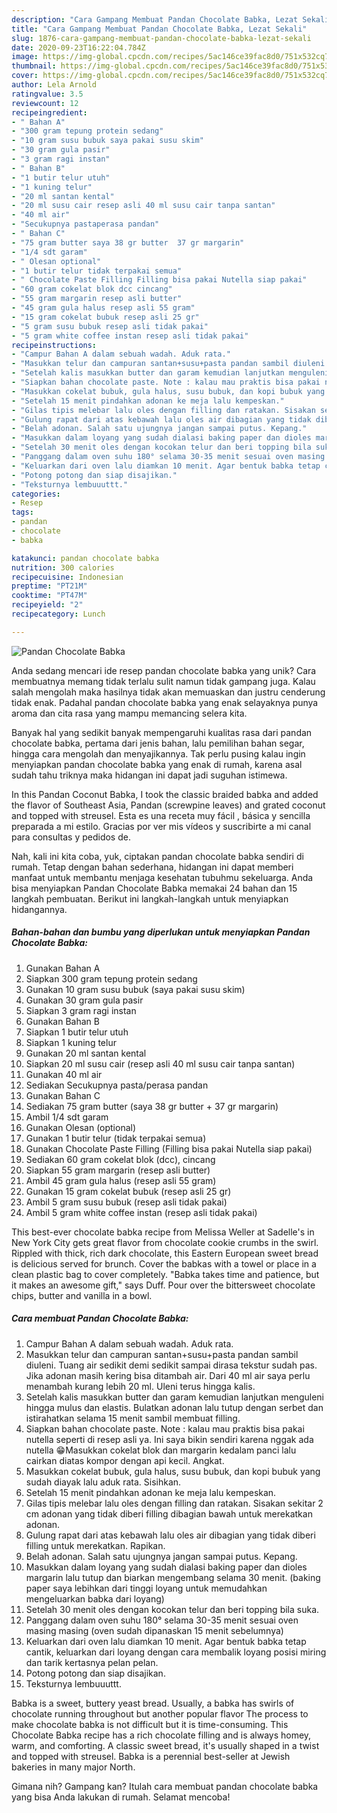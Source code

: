 ```yaml
---
description: "Cara Gampang Membuat Pandan Chocolate Babka, Lezat Sekali"
title: "Cara Gampang Membuat Pandan Chocolate Babka, Lezat Sekali"
slug: 1876-cara-gampang-membuat-pandan-chocolate-babka-lezat-sekali
date: 2020-09-23T16:22:04.784Z
image: https://img-global.cpcdn.com/recipes/5ac146ce39fac8d0/751x532cq70/pandan-chocolate-babka-foto-resep-utama.jpg
thumbnail: https://img-global.cpcdn.com/recipes/5ac146ce39fac8d0/751x532cq70/pandan-chocolate-babka-foto-resep-utama.jpg
cover: https://img-global.cpcdn.com/recipes/5ac146ce39fac8d0/751x532cq70/pandan-chocolate-babka-foto-resep-utama.jpg
author: Lela Arnold
ratingvalue: 3.5
reviewcount: 12
recipeingredient:
- " Bahan A"
- "300 gram tepung protein sedang"
- "10 gram susu bubuk saya pakai susu skim"
- "30 gram gula pasir"
- "3 gram ragi instan"
- " Bahan B"
- "1 butir telur utuh"
- "1 kuning telur"
- "20 ml santan kental"
- "20 ml susu cair resep asli 40 ml susu cair tanpa santan"
- "40 ml air"
- "Secukupnya pastaperasa pandan"
- " Bahan C"
- "75 gram butter saya 38 gr butter  37 gr margarin"
- "1/4 sdt garam"
- " Olesan optional"
- "1 butir telur tidak terpakai semua"
- " Chocolate Paste Filling Filling bisa pakai Nutella siap pakai"
- "60 gram cokelat blok dcc cincang"
- "55 gram margarin resep asli butter"
- "45 gram gula halus resep asli 55 gram"
- "15 gram cokelat bubuk resep asli 25 gr"
- "5 gram susu bubuk resep asli tidak pakai"
- "5 gram white coffee instan resep asli tidak pakai"
recipeinstructions:
- "Campur Bahan A dalam sebuah wadah. Aduk rata."
- "Masukkan telur dan campuran santan+susu+pasta pandan sambil diuleni. Tuang air sedikit demi sedikit sampai dirasa tekstur sudah pas. Jika adonan masih kering bisa ditambah air. Dari 40 ml air saya perlu menambah kurang lebih 20 ml. Uleni terus hingga kalis."
- "Setelah kalis masukkan butter dan garam kemudian lanjutkan menguleni hingga mulus dan elastis. Bulatkan adonan lalu tutup dengan serbet dan istirahatkan selama 15 menit sambil membuat filling."
- "Siapkan bahan chocolate paste. Note : kalau mau praktis bisa pakai nutella seperti di resep asli ya. Ini saya bikin sendiri karena nggak ada nutella 😁Masukkan cokelat blok dan margarin kedalam panci lalu cairkan diatas kompor dengan api kecil. Angkat."
- "Masukkan cokelat bubuk, gula halus, susu bubuk, dan kopi bubuk yang sudah diayak lalu aduk rata. Sisihkan."
- "Setelah 15 menit pindahkan adonan ke meja lalu kempeskan."
- "Gilas tipis melebar lalu oles dengan filling dan ratakan. Sisakan sekitar 2 cm adonan yang tidak diberi filling dibagian bawah untuk merekatkan adonan."
- "Gulung rapat dari atas kebawah lalu oles air dibagian yang tidak diberi filling untuk merekatkan. Rapikan."
- "Belah adonan. Salah satu ujungnya jangan sampai putus. Kepang."
- "Masukkan dalam loyang yang sudah dialasi baking paper dan dioles margarin lalu tutup dan biarkan mengembang selama 30 menit. (baking paper saya lebihkan dari tinggi loyang untuk memudahkan mengeluarkan babka dari loyang)"
- "Setelah 30 menit oles dengan kocokan telur dan beri topping bila suka."
- "Panggang dalam oven suhu 180° selama 30-35 menit sesuai oven masing masing (oven sudah dipanaskan 15 menit sebelumnya)"
- "Keluarkan dari oven lalu diamkan 10 menit. Agar bentuk babka tetap cantik, keluarkan dari loyang dengan cara membalik loyang posisi miring dan tarik kertasnya pelan pelan."
- "Potong potong dan siap disajikan."
- "Teksturnya lembuuuttt."
categories:
- Resep
tags:
- pandan
- chocolate
- babka

katakunci: pandan chocolate babka 
nutrition: 300 calories
recipecuisine: Indonesian
preptime: "PT21M"
cooktime: "PT47M"
recipeyield: "2"
recipecategory: Lunch

---
```



![Pandan Chocolate Babka](https://img-global.cpcdn.com/recipes/5ac146ce39fac8d0/751x532cq70/pandan-chocolate-babka-foto-resep-utama.jpg)

Anda sedang mencari ide resep pandan chocolate babka yang unik? Cara membuatnya memang tidak terlalu sulit namun tidak gampang juga. Kalau salah mengolah maka hasilnya tidak akan memuaskan dan justru cenderung tidak enak. Padahal pandan chocolate babka yang enak selayaknya punya aroma dan cita rasa yang mampu memancing selera kita.

Banyak hal yang sedikit banyak mempengaruhi kualitas rasa dari pandan chocolate babka, pertama dari jenis bahan, lalu pemilihan bahan segar, hingga cara mengolah dan menyajikannya. Tak perlu pusing kalau ingin menyiapkan pandan chocolate babka yang enak di rumah, karena asal sudah tahu triknya maka hidangan ini dapat jadi suguhan istimewa.

In this Pandan Coconut Babka, I took the classic braided babka and added the flavor of Southeast Asia, Pandan (screwpine leaves) and grated coconut and topped with streusel. Esta es una receta muy fácil , básica y sencilla preparada a mi estilo. Gracias por ver mis vídeos y suscribirte a mi canal para consultas y pedidos de.


Nah, kali ini kita coba, yuk, ciptakan pandan chocolate babka sendiri di rumah. Tetap dengan bahan sederhana, hidangan ini dapat memberi manfaat untuk membantu menjaga kesehatan tubuhmu sekeluarga. Anda bisa menyiapkan Pandan Chocolate Babka memakai 24 bahan dan 15 langkah pembuatan. Berikut ini langkah-langkah untuk menyiapkan hidangannya.

<!--inarticleads1-->

##### Bahan-bahan dan bumbu yang diperlukan untuk menyiapkan Pandan Chocolate Babka:

1. Gunakan  Bahan A
1. Siapkan 300 gram tepung protein sedang
1. Gunakan 10 gram susu bubuk (saya pakai susu skim)
1. Gunakan 30 gram gula pasir
1. Siapkan 3 gram ragi instan
1. Gunakan  Bahan B
1. Siapkan 1 butir telur utuh
1. Siapkan 1 kuning telur
1. Gunakan 20 ml santan kental
1. Siapkan 20 ml susu cair (resep asli 40 ml susu cair tanpa santan)
1. Gunakan 40 ml air
1. Sediakan Secukupnya pasta/perasa pandan
1. Gunakan  Bahan C
1. Sediakan 75 gram butter (saya 38 gr butter + 37 gr margarin)
1. Ambil 1/4 sdt garam
1. Gunakan  Olesan (optional)
1. Gunakan 1 butir telur (tidak terpakai semua)
1. Gunakan  Chocolate Paste Filling (Filling bisa pakai Nutella siap pakai)
1. Sediakan 60 gram cokelat blok (dcc), cincang
1. Siapkan 55 gram margarin (resep asli butter)
1. Ambil 45 gram gula halus (resep asli 55 gram)
1. Gunakan 15 gram cokelat bubuk (resep asli 25 gr)
1. Ambil 5 gram susu bubuk (resep asli tidak pakai)
1. Ambil 5 gram white coffee instan (resep asli tidak pakai)


This best-ever chocolate babka recipe from Melissa Weller at Sadelle&#39;s in New York City gets great flavor from chocolate cookie crumbs in the swirl. Rippled with thick, rich dark chocolate, this Eastern European sweet bread is delicious served for brunch. Cover the babkas with a towel or place in a clean plastic bag to cover completely. &#34;Babka takes time and patience, but it makes an awesome gift,&#34; says Duff. Pour over the bittersweet chocolate chips, butter and vanilla in a bowl. 

<!--inarticleads2-->

##### Cara membuat Pandan Chocolate Babka:

1. Campur Bahan A dalam sebuah wadah. Aduk rata.
1. Masukkan telur dan campuran santan+susu+pasta pandan sambil diuleni. Tuang air sedikit demi sedikit sampai dirasa tekstur sudah pas. Jika adonan masih kering bisa ditambah air. Dari 40 ml air saya perlu menambah kurang lebih 20 ml. Uleni terus hingga kalis.
1. Setelah kalis masukkan butter dan garam kemudian lanjutkan menguleni hingga mulus dan elastis. Bulatkan adonan lalu tutup dengan serbet dan istirahatkan selama 15 menit sambil membuat filling.
1. Siapkan bahan chocolate paste. Note : kalau mau praktis bisa pakai nutella seperti di resep asli ya. Ini saya bikin sendiri karena nggak ada nutella 😁Masukkan cokelat blok dan margarin kedalam panci lalu cairkan diatas kompor dengan api kecil. Angkat.
1. Masukkan cokelat bubuk, gula halus, susu bubuk, dan kopi bubuk yang sudah diayak lalu aduk rata. Sisihkan.
1. Setelah 15 menit pindahkan adonan ke meja lalu kempeskan.
1. Gilas tipis melebar lalu oles dengan filling dan ratakan. Sisakan sekitar 2 cm adonan yang tidak diberi filling dibagian bawah untuk merekatkan adonan.
1. Gulung rapat dari atas kebawah lalu oles air dibagian yang tidak diberi filling untuk merekatkan. Rapikan.
1. Belah adonan. Salah satu ujungnya jangan sampai putus. Kepang.
1. Masukkan dalam loyang yang sudah dialasi baking paper dan dioles margarin lalu tutup dan biarkan mengembang selama 30 menit. (baking paper saya lebihkan dari tinggi loyang untuk memudahkan mengeluarkan babka dari loyang)
1. Setelah 30 menit oles dengan kocokan telur dan beri topping bila suka.
1. Panggang dalam oven suhu 180° selama 30-35 menit sesuai oven masing masing (oven sudah dipanaskan 15 menit sebelumnya)
1. Keluarkan dari oven lalu diamkan 10 menit. Agar bentuk babka tetap cantik, keluarkan dari loyang dengan cara membalik loyang posisi miring dan tarik kertasnya pelan pelan.
1. Potong potong dan siap disajikan.
1. Teksturnya lembuuuttt.


Babka is a sweet, buttery yeast bread. Usually, a babka has swirls of chocolate running throughout but another popular flavor The process to make chocolate babka is not difficult but it is time-consuming. This Chocolate Babka recipe has a rich chocolate filling and is always homey, warm, and comforting. A classic sweet bread, it&#39;s usually shaped in a twist and topped with streusel. Babka is a perennial best-seller at Jewish bakeries in many major North. 

Gimana nih? Gampang kan? Itulah cara membuat pandan chocolate babka yang bisa Anda lakukan di rumah. Selamat mencoba!
